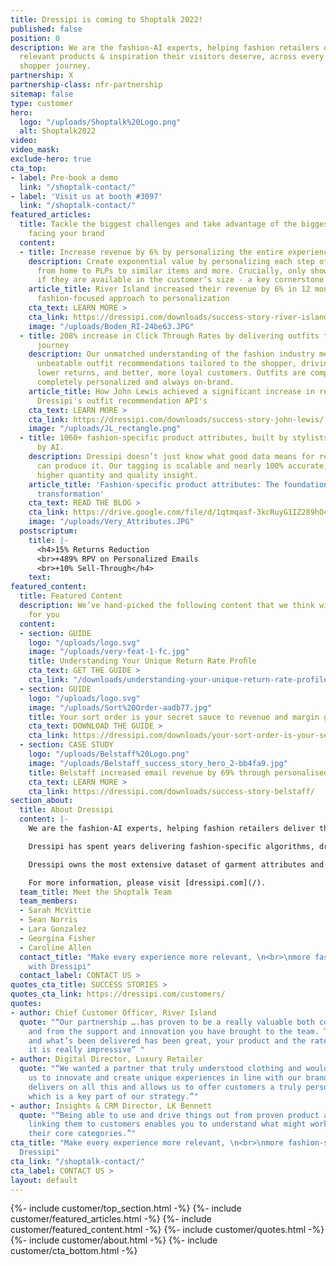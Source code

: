 ```yaml
---
title: Dressipi is coming to Shoptalk 2022!
published: false
position: 0
description: We are the fashion-AI experts, helping fashion retailers deliver the
  relevant products & inspiration their visitors deserve, across every part of the
  shopper journey.
partnership: X
partnership-class: nfr-partnership
sitemap: false
type: customer
hero:
  logo: "/uploads/Shoptalk%20Logo.png"
  alt: Shoptalk2022
video: 
video_mask: 
exclude-hero: true
cta_top:
- label: Pre-book a demo
  link: "/shoptalk-contact/"
- label: 'Visit us at booth #3097'
  link: "/shoptalk-contact/"
featured_articles:
  title: Tackle the biggest challenges and take advantage of the biggest opportunities
    facing your brand
  content:
  - title: Increase revenue by 6% by personalizing the entire experience
    description: Create exponential value by personalizing each step of the journey,
      from home to PLPs to similar items and more. Crucially, only showing products
      if they are available in the customer’s size - a key cornerstone of personalization.
    article_title: River Island increased their revenue by 6% in 12 months with Dressipi’s
      fashion-focused approach to personalization
    cta_text: LEARN MORE >
    cta_link: https://dressipi.com/downloads/success-story-river-island/
    image: "/uploads/Boden_RI-24be63.JPG"
  - title: 208% increase in Click Through Rates by delivering outfits throughout the
      journey
    description: Our unmatched understanding of the fashion industry means we offer
      unbeatable outfit recommendations tailored to the shopper, driving higher conversion,
      lower returns, and better, more loyal customers. Outfits are completely automated,
      completely personalized and always on-brand.
    article_title: How John Lewis achieved a significant increase in revenue with
      Dressipi's outfit recommendation API's
    cta_text: LEARN MORE >
    cta_link: https://dressipi.com/downloads/success-story-john-lewis/
    image: "/uploads/JL_rectangle.png"
  - title: 1060+ fashion-specific product attributes, built by stylists and scaled
      by AI.
    description: Dressipi doesn’t just know what good data means for retailers - we
      can produce it. Our tagging is scalable and nearly 100% accurate, which means
      higher quantity and quality insight.
    article_title: 'Fashion-specific product attributes: The foundation for digital
      transformation'
    cta_text: READ THE BLOG >
    cta_link: https://drive.google.com/file/d/1qtmqasf-3kcRuyG1IZ289hO4OR6WE5gN/view
    image: "/uploads/Very_Attributes.JPG"
  postscriptum:
    title: |-
      <h4>15% Returns Reduction
      <br>+489% RPV on Personalized Emails
      <br>+10% Sell-Through</h4>
    text: 
featured_content:
  title: Featured Content
  description: We’ve hand-picked the following content that we think will be relevant
    for you
  content:
  - section: GUIDE
    logo: "/uploads/logo.svg"
    image: "/uploads/very-feat-1-fc.jpg"
    title: Understanding Your Unique Return Rate Proﬁle
    cta_text: GET THE GUIDE >
    cta_link: "/downloads/understanding-your-unique-return-rate-profile-whitepaper/"
  - section: GUIDE
    logo: "/uploads/logo.svg"
    image: "/uploads/Sort%20Order-aadb77.jpg"
    title: Your sort order is your secret sauce to revenue and margin growth
    cta_text: DOWNLOAD THE GUIDE >
    cta_link: https://dressipi.com/downloads/your-sort-order-is-your-secret-sauce-to-success/
  - section: CASE STUDY
    logo: "/uploads/Belstaff%20Logo.png"
    image: "/uploads/Belstaff_success_story_hero_2-bb4fa9.jpg"
    title: Belstaff increased email revenue by 69% through personalised recommendations
    cta_text: LEARN MORE >
    cta_link: https://dressipi.com/downloads/success-story-belstaff/
section_about:
  title: About Dressipi
  content: |-
    We are the fashion-AI experts, helping fashion retailers deliver the relevant products & inspiration their customers deserve, across every part of the shopper journey.

    Dressipi has spent years delivering fashion-specific algorithms, drawing on the expertise of some of the industry’s top stylists and experts.

    Dressipi owns the most extensive dataset of garment attributes and fashion-specific customer preferences. Our ability to ingest, cleanse, and augment huge quantities of data from various sources, in real-time, is at the heart of our platform.

    For more information, please visit [dressipi.com](/).
  team_title: Meet the Shoptalk Team
  team_members:
  - Sarah McVittie
  - Sean Norris
  - Lara Gonzalez
  - Georgina Fisher
  - Caroline Allen
  contact_title: "Make every experience more relevant, \n<br>\nmore fashion-specific
    with Dressipi"
  contact_label: CONTACT US >
quotes_cta_title: SUCCESS STORIES >
quotes_cta_link: https://dressipi.com/customers/
quotes:
- author: Chief Customer Officer, River Island
  quote: "“Our partnership ….has proven to be a really valuable both commercially
    and from the support and innovation you have brought to the team. The roadmap
    and what’s been delivered has been great, your product and the rate you’re evolving
    it is really impressive” "
- author: Digital Director, Luxury Retailer
  quote: "“We wanted a partner that truly understood clothing and would work with
    us to innovate and create unique experiences in line with our brand DNA. Dressipi
    delivers on all this and allows us to offer customers a truly personalised experience,
    which is a key part of our strategy.”"
- author: Insights & CRM Director, LK Bennett
  quote: "“Being able to use and drive things out from proven product attributes and
    linking them to customers enables you to understand what might work outside of
    their core categories.”"
cta_title: "Make every experience more relevant, \n<br>\nmore fashion-specific with
  Dressipi"
cta_link: "/shoptalk-contact/"
cta_label: CONTACT US >
layout: default
---
```


{%- include customer/top_section.html -%}
{%- include customer/featured_articles.html -%}
{%- include customer/featured_content.html -%}
{%- include customer/quotes.html -%}
{%- include customer/about.html -%}
{%- include customer/cta_bottom.html -%}
